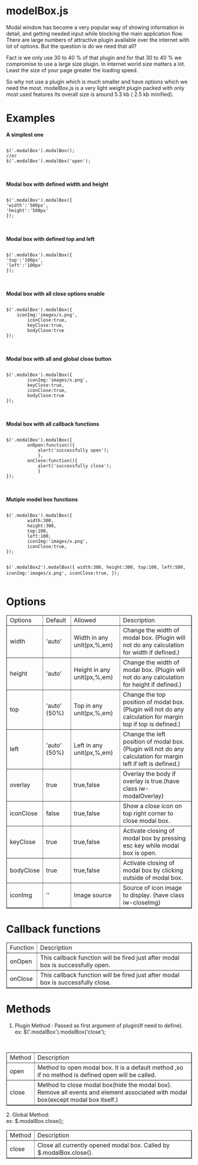 modelBox.js
===========

Modal window has become a very popular way of showing information in detail, and getting needed input while blocking the main application flow. There are large numbers of attractive plugin available over the internet with lot of options. But the question is do we need that all?

Fact is we only use 30 to 40 % of that plugin and for that 30 to 40 % we compromise to use a large size plugin. In internet world size matters a lot. Least the size of your page greater the loading speed.

So why not use a plugin which is much smaller and have options which we need the most. modelBox.js is a very light weight plugin packed with only most used features Its overall size is around 5.3 kb ( 2.5 kb minified).

Examples
========

<strong>A simplest one</strong><br />
<pre>
<code>
$('.modalBox').modalBox();
//or
$('.modalBox').modalBox('open');
</code>
</pre>
<br />
<strong>Modal box with defined width and height</strong><br />
<pre>
<code>
$('.modalBox').modalBox({
'width':'500px',
'height':'500px'
});
</code>
</pre>
<strong><br />
Modal box with defined top and left</strong><br />
<pre>
<code>
$('.modalBox').modalBox({
'top':'100px',
'left':'100px'
});
</code>
</pre>
<br />
<strong>Modal box with all close options enable</strong><br />
<pre>
<code>
$('.modalBox').modalBox({
  	iconImg:'images/x.png',
		iconClose:true,
		keyClose:true,
		bodyClose:true
});
</code>
</pre>

<br />
<strong>Modal box with all and global close button</strong><br />
<pre>
<code>
$('.modalBox').modalBox({
		iconImg:'images/x.png',
		keyClose:true,
		iconClose:true,
		bodyClose:true
});
</code>
</pre>
<br />
<strong>Modal box with all callback functions</strong><br />
<pre>
<code>
$('.modalBox').modalBox({
		onOpen:function(){
			alert('successfully open');
			},
		onClose:function(){
			alert('successfully close');
			}
});
</code>
</pre>
<br />
<strong>Mutiple model box functions</strong><br />
<pre>
<code>
$('.modalBox').modalBox({
        width:300,
        height:300,
        top:100,
        left:100,
        iconImg:'images/x.png',
        iconClose:true,
});

$('.modalBox2').modalBox({
        width:300,
        height:300,
        top:100,
        left:500,
        iconImg:'images/x.png',
        iconClose:true,
});
</code>
</pre>

Options
=======
<table width="100%" border="1">
  <thead>
  <tr>
    <td>Options</td>
    <td>Default</td>
    <td>Allowed</td>
    <td>Description</td>
  </tr>
  </thead>
  <tr>
    <td>width</td>
    <td>'auto' </td>
    <td>Width in any unit(px,%,em)</td>
    <td>Change the width of modal box. (Plugin will not do any calculation for width if defined.)</td>
  </tr>
  <tr>
    <td>height</td>
    <td>'auto'</td>
    <td>Height in any unit(px,%,em)</td>
    <td>Change the width of modal box. (Plugin will not do any calculation for height if defined.)</td>
  </tr>
  <tr>
    <td>top</td>
    <td>'auto' (50%)</td>
    <td>Top in any unit(px,%,em)</td>
    <td>Change the top position of modal box. (Plugin will not do any calculation for margin top if top is defined.)</td>
  </tr>
  <tr>
    <td>left</td>
    <td>'auto' (50%)</td>
    <td>Left in any unit(px,%,em)</td>
    <td>Change the left position of modal box. (Plugin will not do any calculation for margin left if left is defined.)</td>
  </tr>
  <tr>
    <td>overlay</td>
    <td>true</td>
    <td>true,false</td>
    <td>Overlay the body if overlay is true.(have class iw-modalOverlay)</td>
  </tr>
  <tr>
    <td>iconClose</td>
    <td>false</td>
    <td>true,false</td>
    <td>Show a close icon on top right corner to close modal box.</td>
  </tr>
  <tr>
    <td>keyClose</td>
    <td>true</td>
    <td>true,false</td>
    <td>Activate closing of modal box by pressing esc key while modal box is open.</td>
  </tr>
  <tr>
    <td>bodyClose</td>
    <td>true</td>
    <td>true,false</td>
    <td>Activate closing of modal box by clicking outside of modal box.</td>
  </tr>
  <tr>
    <td>iconImg</td>
    <td>''</td>
    <td>Image source</td>
    <td>Source of icon image to display. (have class iw-closeImg)</td>
  </tr>
</table>

Callback functions
==================
<table width="100%" border="1">
  <thead>
  <tr>
    <td>Function</td>
    <td>Description</td>
  </tr>
</thead>

  <tr>
    <td>onOpen</td>
    <td>This callback function will be fired just after modal box is successfully open.</td>
  </tr>
  <tr>
    <td>onClose</td>
    <td>This callback function will be fired just after modal box is successfully close.</td>
  </tr>
</table>

Methods
=======
  1. Plugin Method : Passed as first argument of plugin(If need to define).<br />
  ex: $('.modalBox').modalBox('close');
  <br />
</p>
<table width="100%" border="1">
    <thead>

  <tr>
    <td>Method</td>
    <td>Description</td>
  </tr>
  </thead>

  <tr>
    <td>open</td>
    <td>Method to open modal box. It is a default method ,so if no method is defined open will be called.</td>
  </tr>
  <tr>
    <td>close</td>
    <td>Method to close modal box(hide the modal box). Remove all events and element associated with modal box(except modal box itself.)</td>
  </tr>
</table>
<p>  2. Global Method: <br />
  ex: $.modalBox.close();<br />
</p>
<table width="100%" border="1">
  <thead>

  <tr>
    <td>Method</td>
    <td>Description</td>
  </tr>
  </thead>

  <tr>
    <td>close</td>
    <td>Close all currently opened modal box. Called by $.modalBox.close().</td>
  </tr>
</table>

